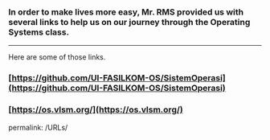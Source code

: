 ### In order to make lives more easy, Mr. RMS provided us with several links to help us on our journey through the Operating Systems class.
---
Here are some of those links.

### [https://github.com/UI-FASILKOM-OS/SistemOperasi](https://github.com/UI-FASILKOM-OS/SistemOperasi)
### [https://os.vlsm.org/](https://os.vlsm.org/)

permalink: /URLs/
